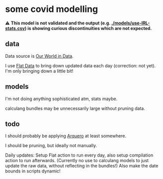 # some covid modelling

⚠️ **This model is not validated and the output (e.g. [./models/use-IRL-stats.csv](./models/use-IRL-stats.csv)) is showing curious discontinuities which are not expected.**

## data

Data source is [Our World in Data](https://ourworldindata.org/).

I use [Flat Data](https://next.github.com/projects/flat-data) to bring down updated data each day (correction: not yet). I'm only bringing down a little bit!

## models

I'm not doing anything sophisticated atm, stats maybe.

calculang bundles may be unnecessarily large without pruning data.

## todo

I should probably be applying [Arquero](https://uwdata.github.io/arquero/) at least somewhere.

I should be pruning, but ideally not manually.

Daily updates: Setup Flat action to run every day, also setup compilation action to run afterwards. (Currently no use to calculang models to just update the raw data, without reflecting in the bundles!) Also make the date bounds in scripts dynamic!
